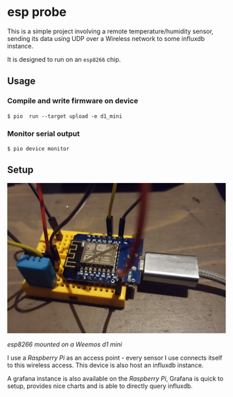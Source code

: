 

# esp probe


This is a simple project involving a remote temperature/humidity sensor, sending its data using UDP over a Wireless network to some influxdb instance.

It is designed to run on an `esp8266` chip.


## Usage

### Compile and write firmware on device

```
$ pio  run --target upload -e d1_mini
```

### Monitor serial output

```
$ pio device monitor
```


## Setup


![overview](./images/overview.png)

_esp8266 mounted on a Weemos d1 mini_


I use a _Raspberry Pi_ as an access point - every sensor I use connects itself to this wireless access.
This device is also host an influxdb instance.

A grafana instance is also available on the _Raspberry Pi_, Grafana is quick to setup, provides nice charts and is able to directly query influxdb.

